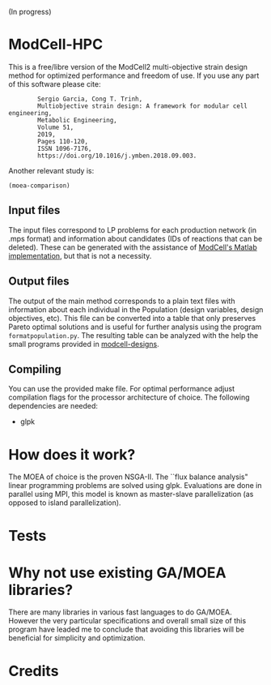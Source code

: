 (In progress)

# ModCell-HPC
This is a free/libre version of the ModCell2 multi-objective strain design method for optimized performance and freedom of use. If you use any part of this software please cite:
~~~
        Sergio Garcia, Cong T. Trinh,
        Multiobjective strain design: A framework for modular cell engineering,
        Metabolic Engineering,
        Volume 51,
        2019,
        Pages 110-120,
        ISSN 1096-7176,
        https://doi.org/10.1016/j.ymben.2018.09.003.
~~~

Another relevant study  is:
~~~
(moea-comparison)
~~~

## Input files
The input files correspond to LP problems for each production network (in .mps format) and information about candidates (IDs of reactions that can be deleted). These can be generated with the assistance of [ModCell's Matlab implementation](https://github.com/TrinhLab/ModCell2), but that is not a necessity.

## Output files
The output of the main method corresponds to a plain text files with information about each individual in the Population (design variables, design objectives, etc). This file can be converted into a table that only preserves Pareto optimal solutions and is useful for further analysis using the program `formatpopulation.py`. The resulting table can be analyzed with the help the small programs provided in [modcell-designs](https://github.com/TrinhLab/modcell-designs).

## Compiling
You can use the provided make file. For optimal performance adjust compilation flags for the processor architecture of choice. The following dependencies are needed:
- glpk

# How does it work?
The MOEA of choice is the proven NSGA-II.  The ``flux balance analysis" linear programming problems are solved using glpk. Evaluations are done in parallel using MPI, this model is known as master-slave parallelization (as opposed to island parallelization).

# Tests

# Why not use existing GA/MOEA libraries?
There are many libraries in various fast languages to do GA/MOEA. However the very particular specifications and overall small size of this program have leaded me to conclude that avoiding this libraries will be beneficial for simplicity and optimization.

# Credits

